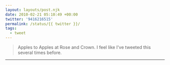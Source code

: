 ```yaml
---
layout: layouts/post.njk
date: 2010-02-21 05:10:49 +00:00
twitter: '9416216515'
permalink: /status/{{ twitter }}/
tags: 
  - tweet
---
```


> Apples to Apples at Rose and Crown. I feel like I've tweeted this several times before.

---
